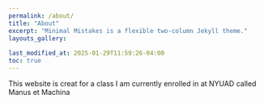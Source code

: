 ```yaml
---
permalink: /about/
title: "About"
excerpt: "Minimal Mistakes is a flexible two-column Jekyll theme."
layouts_gallery:
  
last_modified_at: 2025-01-29T11:59:26-04:00
toc: true
---
```


This website is creat for a class I am currently enrolled in at NYUAD called Manus et Machina